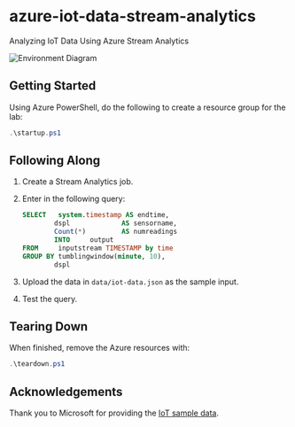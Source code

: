 # azure-iot-data-stream-analytics

Analyzing IoT Data Using Azure Stream Analytics

![Environment Diagram](https://user-images.githubusercontent.com/3911650/37886257-42b3f9e2-3077-11e8-937a-5c2e46ad0f4d.png)

## Getting Started

Using Azure PowerShell, do the following to create a resource group for the lab:

```ps1
.\startup.ps1
```

## Following Along

1. Create a Stream Analytics job.
1. Enter in the following query:

    ```sql
    SELECT   system.timestamp AS endtime,
            dspl             AS sensorname,
            Count(*)         AS numreadings
            INTO     output
    FROM     inputstream TIMESTAMP by time
    GROUP BY tumblingwindow(minute, 10),
            dspl
    ```

1. Upload the data in `data/iot-data.json` as the sample input.
1. Test the query.

## Tearing Down

When finished, remove the Azure resources with:

```ps1
.\teardown.ps1
```

## Acknowledgements

Thank you to Microsoft for providing the [IoT sample data](https://github.com/Azure/azure-stream-analytics/tree/master/Samples/GettingStarted).